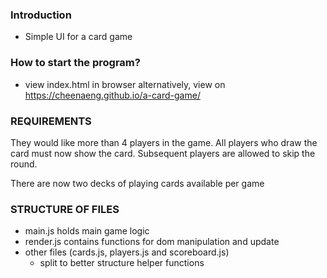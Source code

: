 ### Introduction 
- Simple UI for a card game

### How to start the program?
- view index.html in browser
  alternatively, view on https://cheenaeng.github.io/a-card-game/

### REQUIREMENTS

They would like more than 4 players in the game.
All players who draw the card must now show the card.
Subsequent players are allowed to skip the round.

There are now two decks of playing cards available per game

### STRUCTURE OF FILES 
- main.js holds main game logic
- render.js contains functions for dom manipulation and update
- other files (cards.js, players.js and scoreboard.js)
  - split to better structure helper functions 

